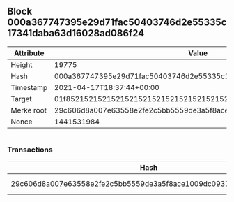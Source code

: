 ## Block 000a367747395e29d71fac50403746d2e55335c17341daba63d16028ad086f24

Attribute | Value
--- | ---
Height | 19775
Hash | 000a367747395e29d71fac50403746d2e55335c17341daba63d16028ad086f24
Timestamp | 2021-04-17T18:37:44+00:00
Target | 01f8521521521521521521521521521521521521521521521521521521521521
Merke root | 29c606d8a007e63558e2fe2c5bb5559de3a5f8ace1009dc09374e47e1874249a
Nonce | 1441531984

```

```

### Transactions

Hash | Amount
--- | ---
[29c606d8a007e63558e2fe2c5bb5559de3a5f8ace1009dc09374e47e1874249a](29c606d8a007e63558e2fe2c5bb5559de3a5f8ace1009dc09374e47e1874249a.md) | 10.00000000 SKEPTI 
